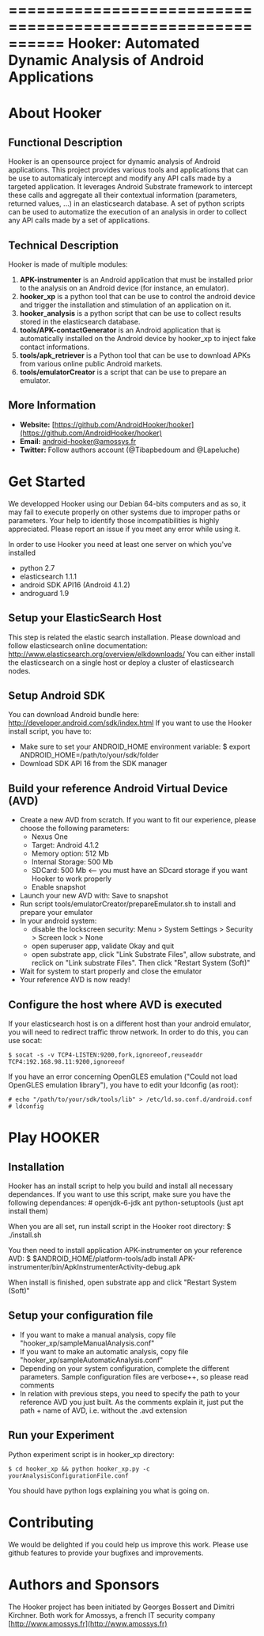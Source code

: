 ==========================================================
Hooker: Automated Dynamic Analysis of Android Applications
==========================================================

About Hooker
============

Functional Description
----------------------

Hooker is an opensource project for dynamic analysis of Android applications. This project provides various
tools and applications that can be use to automaticaly intercept and modify any API calls made by a targeted application.
It leverages Android Substrate framework to intercept these calls and aggregate all their contextual information (parameters, returned values, ...) in an elasticsearch database.
A set of python scripts can be used to automatize the execution of an analysis in order to collect any API calls made by a set of applications.

Technical Description
---------------------

Hooker is made of multiple modules:

1. **APK-instrumenter** is an Android application that must be installed prior to the analysis on an Android device (for instance, an emulator).
2. **hooker_xp** is a python tool that can be use to control the android device and trigger the installation and stimulation of an application on it.
3. **hooker_analysis** is a python script that can be use to collect results stored in the elasticsearch database.
4. **tools/APK-contactGenerator** is an Android application that is automatically installed on the Android device by hooker_xp to inject fake contact informations.
5. **tools/apk_retriever** is a Python tool that can be use to download APKs from various online public Android markets.
6. **tools/emulatorCreator** is a script that can be use to prepare an emulator.

More Information
----------------

* **Website:** [https://github.com/AndroidHooker/hooker](https://github.com/AndroidHooker/hooker)
* **Email:** [android-hooker@amossys.fr](android-hooker@amossys.fr)
* **Twitter:** Follow authors account (@Tibapbedoum and @Lapeluche)

Get Started
===========

We developped Hooker using our Debian 64-bits computers and as so, it may fail to execute properly on other systems due to
improper paths or parameters. Your help to identify those incompatibilities is highly appreciated. Please report an issue if you meet any error while using it.

In order to use Hooker you need at least one server on which you've installed 
* python 2.7
* elasticsearch 1.1.1
* android SDK API16 (Android 4.1.2)
* androguard 1.9

Setup your ElasticSearch Host
-----------------------------

This step is related the elastic search installation. Please download and follow elasticsearch online documentation: http://www.elasticsearch.org/overview/elkdownloads/
You can either install the elasticsearch on a single host or deploy a cluster of elasticsearch nodes.

Setup Android SDK
-----------------

You can download Android bundle here: http://developer.android.com/sdk/index.html
If you want to use the Hooker install script, you have to:
* Make sure to set your ANDROID_HOME environment variable: 
   $ export ANDROID_HOME=/path/to/your/sdk/folder
* Download SDK API 16 from the SDK manager

Build your reference Android Virtual Device (AVD)
-------------------------------------------------

* Create a new AVD from scratch. If you want to fit our experience, please choose the following parameters:
    * Nexus One
    * Target: Android 4.1.2
    * Memory option: 512 Mb
    * Internal Storage: 500 Mb
    * SDCard: 500 Mb <-- you must have an SDcard storage if you want Hooker to work properly
    * Enable snapshot
* Launch your new AVD with: Save to snapshot
* Run script tools/emulatorCreator/prepareEmulator.sh to install and prepare your emulator
* In your android system:
    * disable the lockscreen security: Menu > System Settings > Security > Screen lock > None
    * open superuser app, validate Okay and quit
    * open substrate app, click "Link Substrate Files", allow substrate, and reclick on "Link substrate Files". Then click "Restart System (Soft)"
* Wait for system to start properly and close the emulator
* Your reference AVD is now ready!

Configure the host where AVD is executed
----------------------------------------

If your elasticsearch host is on a different host than your android emulator, you will need to redirect traffic throw network. In order to do this, you can use socat:
    
    $ socat -s -v TCP4-LISTEN:9200,fork,ignoreeof,reuseaddr TCP4:192.168.98.11:9200,ignoreeof

If you have an error concerning OpenGLES emulation ("Could not load OpenGLES emulation library"), you have to edit your ldconfig (as root):
    
    # echo "/path/to/your/sdk/tools/lib" > /etc/ld.so.conf.d/android.conf
    # ldconfig

Play HOOKER
============

Installation
-------------

Hooker has an install script to help you build and install all necessary dependances.
If you want to use this script, make sure you have the following dependances:
    # openjdk-6-jdk ant python-setuptools (just apt install them)

When you are all set, run install script in the Hooker root directory:
    $ ./install.sh

You then need to install application APK-instrumenter on your reference AVD:
    $ $ANDROID_HOME/platform-tools/adb install APK-instrumenter/bin/ApkInstrumenterActivity-debug.apk
    
When install is finished, open substrate app and click "Restart System (Soft)"

Setup your configuration file
-----------------------------

* If you want to make a manual analysis, copy file "hooker_xp/sampleManualAnalysis.conf"
* If you want to make an automatic analysis, copy file "hooker_xp/sampleAutomaticAnalysis.conf"
* Depending on your system configuration, complete the different parameters. Sample configuration files are verbose++, so please read comments
* In relation with previous steps, you need to specify the path to your reference AVD you just built. As the comments explain it, just put the path + name of AVD, i.e. without the .avd extension

Run your Experiment
-------------------

Python experiment script is in hooker_xp directory:

    $ cd hooker_xp && python hooker_xp.py -c yourAnalysisConfigurationFile.conf 

You should have python logs explaining you what is going on.

Contributing
============

We would be delighted if you could help us improve this work.
Please use github features to provide your bugfixes and improvements.

Authors and Sponsors
====================

The Hooker project has been initiated by Georges Bossert and Dimitri Kirchner.
Both work for Amossys, a french IT security company [http://www.amossys.fr](http://www.amossys.fr)
